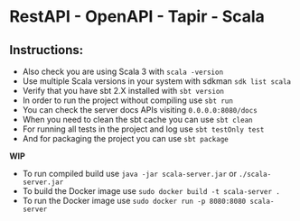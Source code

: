 # RestAPI - OpenAPI - Tapir - Scala

## Instructions:
  *  Also check you are using Scala 3 with `scala -version`
  *  Use multiple Scala versions in your system with sdkman `sdk list scala`
  *  Verify that you have sbt 2.X installed with `sbt version`
  *  In order to run the project without compiling use `sbt run`
  *  You can check the server docs APIs visiting `0.0.0.0:8080/docs`
  *  When you need to clean the sbt cache you can use `sbt clean`
  *  For running all tests in the project and log use `sbt testOnly test`
  *  And for packaging the project you can use `sbt package`

**WIP**
  *  To run compiled build use `java -jar scala-server.jar` or `./scala-server.jar`
  *  To build the Docker image use `sudo docker build -t scala-server .`
  *  To run the Docker image use `sudo docker run -p 8080:8080 scala-server`